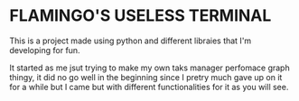# FLAMINGO'S USELESS TERMINAL

This is a project made using python and different libraies that I'm developing for fun.

It started as me jsut trying to make my own taks manager perfomace graph thingy, it did no go well in the beginning since I pretry much gave up on it for a while but I came but with different functionalities for it as you will see.


